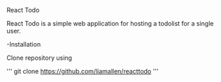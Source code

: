 React Todo

React Todo is a simple web application for hosting a todolist for a single user. 

-Installation

Clone repository using 

'''
git clone https://github.com/liamallen/reacttodo
'''

